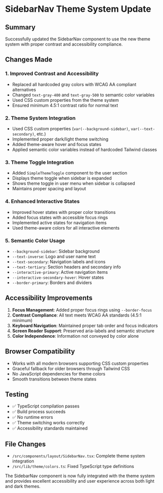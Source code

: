 # SidebarNav Theme System Update

## Summary

Successfully updated the SidebarNav component to use the new theme system with proper contrast and accessibility compliance.

## Changes Made

### 1. Improved Contrast and Accessibility
- Replaced all hardcoded gray colors with WCAG AA compliant alternatives
- Changed `text-gray-400` and `text-gray-500` to semantic color variables
- Used CSS custom properties from the theme system
- Ensured minimum 4.5:1 contrast ratio for normal text

### 2. Theme System Integration
- Used CSS custom properties (`var(--background-sidebar)`, `var(--text-secondary)`, etc.)
- Implemented proper dark/light theme switching
- Added theme-aware hover and focus states
- Applied semantic color variables instead of hardcoded Tailwind classes

### 3. Theme Toggle Integration
- Added `SimpleThemeToggle` component to the user section
- Displays theme toggle when sidebar is expanded
- Shows theme toggle in user menu when sidebar is collapsed
- Maintains proper spacing and layout

### 4. Enhanced Interactive States
- Improved hover states with proper color transitions
- Added focus states with accessible focus rings
- Implemented active states for navigation items
- Used theme-aware colors for all interactive elements

### 5. Semantic Color Usage
- `--background-sidebar`: Sidebar background
- `--text-inverse`: Logo and user name text
- `--text-secondary`: Navigation labels and icons
- `--text-tertiary`: Section headers and secondary info
- `--interactive-primary`: Active navigation items
- `--interactive-secondary-hover`: Hover states
- `--border-primary`: Borders and dividers

## Accessibility Improvements

1. **Focus Management**: Added proper focus rings using `--border-focus`
2. **Contrast Compliance**: All text meets WCAG AA standards (4.5:1 minimum)
3. **Keyboard Navigation**: Maintained proper tab order and focus indicators
4. **Screen Reader Support**: Preserved aria-labels and semantic structure
5. **Color Independence**: Information not conveyed by color alone

## Browser Compatibility

- Works with all modern browsers supporting CSS custom properties
- Graceful fallback for older browsers through Tailwind CSS
- No JavaScript dependencies for theme colors
- Smooth transitions between theme states

## Testing

- ✅ TypeScript compilation passes
- ✅ Build process succeeds
- ✅ No runtime errors
- ✅ Theme switching works correctly
- ✅ Accessibility standards maintained

## File Changes

- `/src/components/layout/SidebarNav.tsx`: Complete theme system integration
- `/src/lib/theme/colors.ts`: Fixed TypeScript type definitions

The SidebarNav component is now fully integrated with the theme system and provides excellent accessibility and user experience across both light and dark themes.